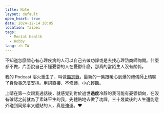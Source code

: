 ```yaml
---
title: Note
layout: default
open_heart: true
date: 2024-12-14 20:05
location: Taipei
tags: 
  - Mental health
  - Hobby
lang: zh-TW
---
```


不知道怎麼關心有心理疾病的人可以自己去做功課或是去找心理諮商師詢問。什麼都不做，片面說自己不懂憂鬱的人在憂鬱什麼，那真的當陌生人沒有關係。

我的 Podcast 浴火重生了，叫做[備忘錄](https://memo.muan.dev)，最新的一集跟暖心到爆的禮儀師上晴聊了身後事怎麼安排。用詞直接、不修飾，小心輕聽。

上晴在第一次跟我通話後，就感覺到對於過世**過度**冷靜的我可能有憂鬱傾向，在沒有確認之前就為了素昧平生的我，先體貼地去做了功課。三十幾歲後的人生還能意外碰到同頻率又體貼的人，真是強運。♥︎
